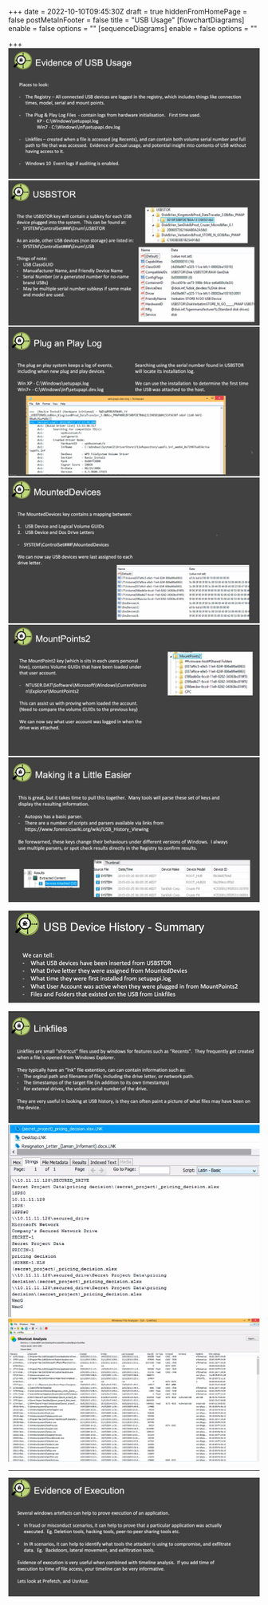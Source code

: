 +++
date = 2022-10-10T09:45:30Z
draft = true
hiddenFromHomePage = false
postMetaInFooter = false
title = "USB Usage"
[flowchartDiagrams]
enable = false
options = ""
[sequenceDiagrams]
enable = false
options = ""

+++
![](/uploads/snipaste_2022-10-10_20-48-11.jpg)  
![](/uploads/snipaste_2022-10-10_20-49-16.jpg)  
![](/uploads/snipaste_2022-10-10_20-50-27.jpg)  
![](/uploads/snipaste_2022-10-10_20-51-19.jpg)  
![](/uploads/snipaste_2022-10-10_20-53-19.jpg)  
![](/uploads/snipaste_2022-10-10_20-54-46.jpg)

![](/uploads/snipaste_2022-10-10_21-03-48.jpg)

![](/uploads/snipaste_2022-10-10_20-55-43.jpg)  
![](/uploads/snipaste_2022-10-10_21-00-21.jpg)  
![](/uploads/snipaste_2022-10-10_21-00-32.jpg)

***

![](/uploads/snipaste_2022-10-10_21-03-38.jpg)